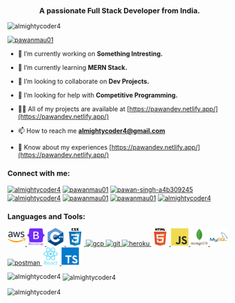 <h3 align="center">A passionate Full Stack Developer from India.</h3>

<p align="left"> <img src="https://komarev.com/ghpvc/?username=almightycoder4&label=Profile%20views&color=0e75b6&style=flat" alt="almightycoder4" /> </p>

<p align="left"> <a href="https://twitter.com/pawanmau01" target="blank"><img src="https://img.shields.io/twitter/follow/pawanmau01?logo=twitter&style=for-the-badge" alt="pawanmau01" /></a> </p>

- 🔭 I’m currently working on **Something Intresting.**

- 🌱 I’m currently learning **MERN Stack.**

- 👯 I’m looking to collaborate on **Dev Projects.**

- 🤝 I’m looking for help with **Competitive Programming.**

- 👨‍💻 All of my projects are available at [https://pawandev.netlify.app/](https://pawandev.netlify.app/)

- 📫 How to reach me **almightycoder4@gmail.com**

- 📄 Know about my experiences [https://pawandev.netlify.app/](https://pawandev.netlify.app/)

<h3 align="left">Connect with me:</h3>
<p align="left">
<a href="https://codepen.io/almightycoder4" target="blank"><img align="center" src="https://raw.githubusercontent.com/rahuldkjain/github-profile-readme-generator/master/src/images/icons/Social/codepen.svg" alt="almightycoder4" height="30" width="40" /></a>
<a href="https://twitter.com/pawanmau01" target="blank"><img align="center" src="https://raw.githubusercontent.com/rahuldkjain/github-profile-readme-generator/master/src/images/icons/Social/twitter.svg" alt="pawanmau01" height="30" width="40" /></a>
<a href="https://linkedin.com/in/pawan-singh-a4b309245" target="blank"><img align="center" src="https://raw.githubusercontent.com/rahuldkjain/github-profile-readme-generator/master/src/images/icons/Social/linked-in-alt.svg" alt="pawan-singh-a4b309245" height="30" width="40" /></a>
<a href="https://codesandbox.com/almightycoder4" target="blank"><img align="center" src="https://raw.githubusercontent.com/rahuldkjain/github-profile-readme-generator/master/src/images/icons/Social/codesandbox.svg" alt="almightycoder4" height="30" width="40" /></a>
<a href="https://fb.com/pawanmau01" target="blank"><img align="center" src="https://raw.githubusercontent.com/rahuldkjain/github-profile-readme-generator/master/src/images/icons/Social/facebook.svg" alt="pawanmau01" height="30" width="40" /></a>
<a href="https://instagram.com/pawanmau01" target="blank"><img align="center" src="https://raw.githubusercontent.com/rahuldkjain/github-profile-readme-generator/master/src/images/icons/Social/instagram.svg" alt="pawanmau01" height="30" width="40" /></a>
<a href="https://www.leetcode.com/almightycoder4" target="blank"><img align="center" src="https://raw.githubusercontent.com/rahuldkjain/github-profile-readme-generator/master/src/images/icons/Social/leet-code.svg" alt="almightycoder4" height="30" width="40" /></a>
</p>

<h3 align="left">Languages and Tools:</h3>
<p align="left"> <a href="https://aws.amazon.com" target="_blank" rel="noreferrer"> <img src="https://raw.githubusercontent.com/devicons/devicon/master/icons/amazonwebservices/amazonwebservices-original-wordmark.svg" alt="aws" width="40" height="40"/> </a> <a href="https://getbootstrap.com" target="_blank" rel="noreferrer"> <img src="https://raw.githubusercontent.com/devicons/devicon/master/icons/bootstrap/bootstrap-plain-wordmark.svg" alt="bootstrap" width="40" height="40"/> </a> <a href="https://www.w3schools.com/cpp/" target="_blank" rel="noreferrer"> <img src="https://raw.githubusercontent.com/devicons/devicon/master/icons/cplusplus/cplusplus-original.svg" alt="cplusplus" width="40" height="40"/> </a> <a href="https://www.w3schools.com/css/" target="_blank" rel="noreferrer"> <img src="https://raw.githubusercontent.com/devicons/devicon/master/icons/css3/css3-original-wordmark.svg" alt="css3" width="40" height="40"/> </a> <a href="https://cloud.google.com" target="_blank" rel="noreferrer"> <img src="https://www.vectorlogo.zone/logos/google_cloud/google_cloud-icon.svg" alt="gcp" width="40" height="40"/> </a> <a href="https://git-scm.com/" target="_blank" rel="noreferrer"> <img src="https://www.vectorlogo.zone/logos/git-scm/git-scm-icon.svg" alt="git" width="40" height="40"/> </a> <a href="https://heroku.com" target="_blank" rel="noreferrer"> <img src="https://www.vectorlogo.zone/logos/heroku/heroku-icon.svg" alt="heroku" width="40" height="40"/> </a> <a href="https://www.w3.org/html/" target="_blank" rel="noreferrer"> <img src="https://raw.githubusercontent.com/devicons/devicon/master/icons/html5/html5-original-wordmark.svg" alt="html5" width="40" height="40"/> </a> <a href="https://developer.mozilla.org/en-US/docs/Web/JavaScript" target="_blank" rel="noreferrer"> <img src="https://raw.githubusercontent.com/devicons/devicon/master/icons/javascript/javascript-original.svg" alt="javascript" width="40" height="40"/> </a> <a href="https://www.mongodb.com/" target="_blank" rel="noreferrer"> <img src="https://raw.githubusercontent.com/devicons/devicon/master/icons/mongodb/mongodb-original-wordmark.svg" alt="mongodb" width="40" height="40"/> </a> <a href="https://www.mysql.com/" target="_blank" rel="noreferrer"> <img src="https://raw.githubusercontent.com/devicons/devicon/master/icons/mysql/mysql-original-wordmark.svg" alt="mysql" width="40" height="40"/> </a> <a href="https://postman.com" target="_blank" rel="noreferrer"> <img src="https://www.vectorlogo.zone/logos/getpostman/getpostman-icon.svg" alt="postman" width="40" height="40"/> </a> <a href="https://reactjs.org/" target="_blank" rel="noreferrer"> <img src="https://raw.githubusercontent.com/devicons/devicon/master/icons/react/react-original-wordmark.svg" alt="react" width="40" height="40"/> </a> <a href="https://www.typescriptlang.org/" target="_blank" rel="noreferrer"> <img src="https://raw.githubusercontent.com/devicons/devicon/master/icons/typescript/typescript-original.svg" alt="typescript" width="40" height="40"/> </a> </p>

<p><img align="left" src="https://github-readme-stats.vercel.app/api/top-langs?username=almightycoder4&show_icons=true&locale=en&layout=compact" alt="almightycoder4" /></p>

<p>&nbsp;<img align="center" src="https://github-readme-stats.vercel.app/api?username=almightycoder4&show_icons=true&locale=en" alt="almightycoder4" /></p>

<p><img align="center" src="https://github-readme-streak-stats.herokuapp.com/?user=almightycoder4&" alt="almightycoder4" /></p>

